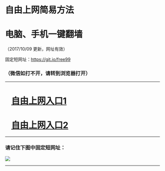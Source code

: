 ﻿# 自由上网简易方法

# 电脑、手机一键翻墙

（2017/10/09 更新，网址有效）

固定短网址：https://git.io/free99

### （微信如打不开，请转到浏览器打开）


***





# &nbsp;&nbsp; <a href="http://ft102063394.fwq-tz-1001.info/fwqtz01.html?t=10090018232 " target="_blank">自由上网入口1</a>
# &nbsp;&nbsp; <a href="http://ft1286413328.fwq-tz-1002.info/fwqtz02.html?t=100900112077 " target="_blank">自由上网入口2</a>
***

### 请记住下图中固定短网址：

<img src="https://s3-us-west-2.amazonaws.com/fwq-1001/yjfq-20170905okok.png" /> 


***

